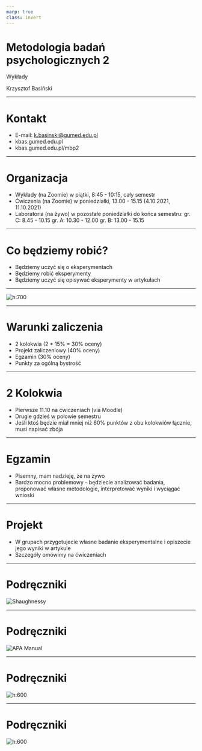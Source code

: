 ```yaml
---
marp: true
class: invert
---
```


# Metodologia badań psychologicznych 2

Wykłady

Krzysztof Basiński

---

# Kontakt

* E-mail: k.basinski@gumed.edu.pl
* kbas.gumed.edu.pl
* kbas.gumed.edu.pl/mbp2

---

# Organizacja

* Wykłady (na Zoomie) w piątki, 8:45 - 10:15, cały semestr
* Ćwiczenia (na Zoomie) w poniedziałki, 13.00 - 15.15  (4.10.2021, 11.10.2021)
* Laboratoria (na żywo) w pozostałe poniedziałki do końca semestru:
  gr. C: 8.45 - 10.15 
  gr. A: 10.30 - 12.00
  gr. B: 13.00 - 15.15

---

# Co będziemy robić?

* Będziemy uczyć się o eksperymentach
* Będziemy robić eksperymenty
* Będziemy uczyć się opisywać eksperymenty w artykułach

---

![h:700](img/xkcd_difference.png)

---

# Warunki zaliczenia

* 2 kolokwia (2 * 15% = 30% oceny)
* Projekt zaliczeniowy (40% oceny)
* Egzamin (30% oceny)
* Punkty za ogólną bystrość

---

# 2 Kolokwia

* Pierwsze 11.10 na ćwiczeniach (via Moodle)
* Drugie gdzieś w połowie semestru
* Jeśli ktoś będzie miał mniej niż 60% punktów z obu kolokwiów łącznie, musi napisać zbója


---

# Egzamin

* Pisemny, mam nadzieję, że na żywo
* Bardzo mocno problemowy - będziecie analizować badania, proponować własne metodologie, interpretować wyniki i wyciągać wnioski

---

# Projekt

* W grupach przygotujecie własne badanie eksperymentalne i opiszecie jego wyniki w artykule
* Szczegóły omówimy na ćwiczeniach

---

# Podręczniki

![Shaughnessy](img/z01shaug.png)

---

# Podręczniki

![APA Manual](img/z01apa.png)

---

# Podręczniki

![h:600](img/z01brzezinski.png)

---

# Podręczniki

![h:600](img/w01_leek.png)

